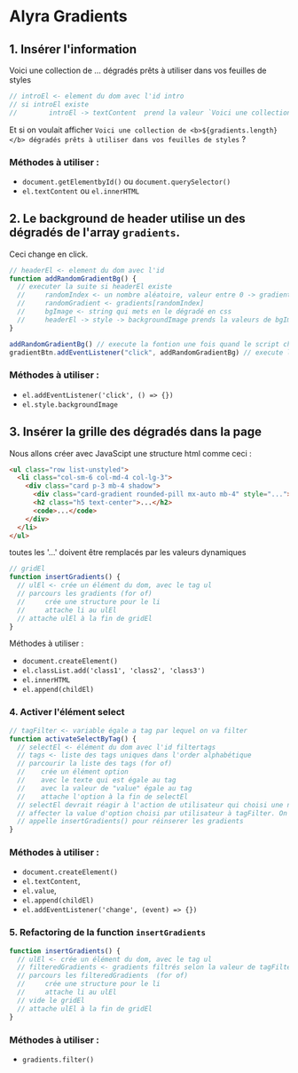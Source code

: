 # Alyra Gradients

## 1. Insérer l'information

Voici une collection de ... dégradés prêts à utiliser dans vos feuilles de styles

```javascript
// introEl <- element du dom avec l'id intro
// si introEl existe
//        introEl -> textContent  prend la valeur `Voici une collection de ${gradients.length} ...`
```

Et si on voulait afficher `Voici une collection de <b>${gradients.length}</b> dégradés prêts à utiliser dans vos feuilles de styles` ?

### Méthodes à utiliser :

- `document.getElementbyId()` ou `document.querySelector()`
- `el.textContent` ou `el.innerHTML`

## 2. Le background de header utilise un des dégradés de l'array `gradients`.

Ceci change en click.

```javascript
// headerEl <- element du dom avec l'id
function addRandomGradientBg() {
  // executer la suite si headerEl existe
  //     randomIndex <- un nombre aléatoire, valeur entre 0 -> gradients.length - 1
  //     randomGradient <- gradients[randomIndex]
  //     bgImage <- string qui mets en le dégradé en css
  //     headerEl -> style -> backgroundImage prends la valeurs de bgImage
}

addRandomGradientBg() // execute la fontion une fois quand le script charge
gradientBtn.addEventListener("click", addRandomGradientBg) // execute la fonction en click
```

### Méthodes à utiliser :

- `el.addEventListener('click', () => {})`
- `el.style.backgroundImage`

## 3. Insérer la grille des dégradés dans la page

Nous allons créer avec JavaScipt une structure html comme ceci :

```html
<ul class="row list-unstyled">
  <li class="col-sm-6 col-md-4 col-lg-3">
    <div class="card p-3 mb-4 shadow">
      <div class="card-gradient rounded-pill mx-auto mb-4" style="..."></div>
      <h2 class="h5 text-center">...</h2>
      <code>...</code>
    </div>
  </li>
</ul>
```

toutes les '...' doivent être remplacés par les valeurs dynamiques

```javascript
// gridEl
function insertGradients() {
  // ulEl <- crée un élément du dom, avec le tag ul
  // parcours les gradients (for of)
  //     crée une structure pour le li
  //     attache li au ulEl
  // attache ulEl à la fin de gridEl
}
```

Méthodes à utiliser :

- `document.createElement()`
- `el.classList.add('class1', 'class2', 'class3')`
- `el.innerHTML`
- `el.append(childEl)`

### 4. Activer l'élément select

```javascript
// tagFilter <- variable égale a tag par lequel on va filter
function activateSelectByTag() {
  // selectEl <- élément du dom avec l'id filtertags
  // tags <- liste des tags uniques dans l'order alphabétique
  // parcourir la liste des tags (for of)
  //    crée un élément option
  //    avec le texte qui est égale au tag
  //    avec la valeur de "value" égale au tag
  //    attache l'option à la fin de selectEl
  // selectEl devrait réagir à l'action de utilisateur qui choisi une nouvelle valeur (change)
  // affecter la value d'option choisi par utilisateur à tagFilter. On a accès à cette inforamtion via event.currentTarget.value
  // appelle insertGradients() pour réinserer les gradients
}
```

### Méthodes à utiliser :

- `document.createElement()`
- `el.textContent`,
- `el.value`,
- `el.append(childEl)`
- `el.addEventListener('change', (event) => {})`

### 5. Refactoring de la function `insertGradients`

```javascript
function insertGradients() {
  // ulEl <- crée un élément du dom, avec le tag ul
  // filteredGradients <- gradients filtrés selon la valeur de tagFilter
  // parcours les filteredGradients  (for of)
  //     crée une structure pour le li
  //     attache li au ulEl
  // vide le gridEl
  // attache ulEl à la fin de gridEl
}
```

### Méthodes à utiliser :

- `gradients.filter()`
